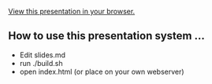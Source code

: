 [View this presentation in your browser.](https://sc137.github.io/swf_avc/)

## How to use this presentation system ...

* Edit slides.md
* run ./build.sh
* open index.html (or place on your own webserver)